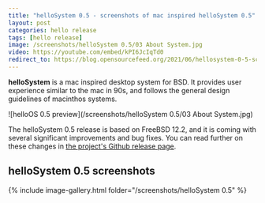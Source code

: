 ```yaml
---
title: "helloSystem 0.5 - screenshots of mac inspired helloSystem 0.5"
layout: post
categories: hello release
tags: [hello release]
image: /screenshots/helloSystem 0.5/03 About System.jpg
video: https://youtube.com/embed/kPI6JcIqTd0  
redirect_to: https://blog.opensourcefeed.org/2021/06/hellosystem-0-5-screenshots-of-mac-inspired-hellosystem-0-5/
---
```


**helloSystem** is a mac inspired desktop system for BSD. It provides user experience similar to the mac in 90s, and follows the general design guidelines of macinthos systems.

![helloOS 0.5 preview](/screenshots/helloSystem 0.5/03 About System.jpg)

The helloSystem 0.5 release is based on FreeBSD 12.2, and it is coming with several significant improvements and bug fixes. You can read further on these changes in [the project's Github release page](https://github.com/helloSystem/ISO/releases/tag/r0.5.0).

## helloSystem 0.5 screenshots
{% include image-gallery.html folder="/screenshots/helloSystem 0.5" %}